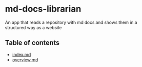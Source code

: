# md-docs-librarian
An app that reads a repository with md docs and shows them in a structured way as a website

## Table of contents
- [index.md](https://knutolavhauk.github.io/md-docs-librarian/docs/index)
- [overview.md](https://knutolavhauk.github.io/md-docs-librarian/docs/overview)

